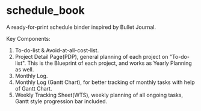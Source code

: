 # schedule_book
A ready-for-print schedule binder inspired by Bullet Journal.

Key Components:
1. To-do-list & Avoid-at-all-cost-list.
2. Project Detail Page(PDP), general planning of each project on "To-do-list". This is the Blueprint of each project, and works as Yearly Planning as well.
3. Monthly Log.
4. Monthly Log (Gantt Chart), for better tracking of monthly tasks with help of Gantt Chart.
5. Weekly Tracking Sheet(WTS), weekly planning of all ongoing tasks, Gantt style progression bar included.
